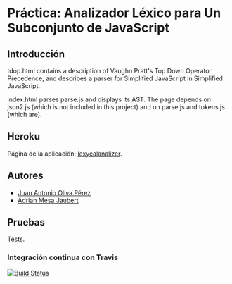 Práctica: Analizador Léxico para Un Subconjunto de JavaScript
===============

## Introducción

tdop.html contains a description of Vaughn Pratt's Top Down Operator Precedence,
and describes a parser for Simplified JavaScript in Simplified JavaScript.

index.html parses parse.js and displays its AST. The page depends on json2.js
(which is not included in this project) and on parse.js and tokens.js (which
are).

## Heroku

Página de la aplicación: [lexycalanalizer](http://lexycalanalizer.herokuapp.com/).
## Autores

* [Juan Antonio Oliva Pérez](https://alu0100502923.github.io/)
* [Adrian Mesa Jaubert](http://alu0100614220.github.io/)

## Pruebas
[Tests](http://lexycalanalizer.herokuapp.com/tests/index.html).
### Integración continua con Travis
[![Build Status](https://travis-ci.org/alu0100614220/analizador_lexico.svg?branch=master)](https://travis-ci.org/alu0100614220/analizador_lexico)
